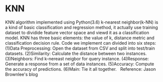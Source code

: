 # KNN
KNN algorithm implemented using Python(3.6)
k-nearest neighbor(k-NN) is a kind of basic classification and regression method, it actually use training dataset to dividide 
feature vector space and viewd it as a classification model. 
KNN has three basic elements: the value of k, distance metric and classification decision rule.
Code we implement can divided into six steps:
(1)Data Preprocessing: Open the dataset from CSV and split into test/train datasets.
(2)Similarity: Calculate the distance between two instances.
(3)Neighbors: Find k-nereast neigbor for query instance.
(4)Response: Generate a response from a set of data instances.
(5)Accuracy: Compute the accuracy of predictions.
(6)Main: Tie it all together.
 
Reference: Jason Brownlee's blog
